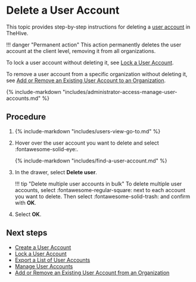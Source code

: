 # Delete a User Account

This topic provides step-by-step instructions for deleting a [user account](about-user-accounts.md) in TheHive.

!!! danger "Permanent action"
    This action permanently deletes the user account at the client level, removing it from all organizations.

To lock a user account without deleting it, see [Lock a User Account](lock-a-user-account.md).

To remove a user account from a specific organization without deleting it, see [Add or Remove an Existing User Account to an Organization](../../../../administration/organizations/add-remove-an-existing-user-account-from-an-organization.md).

{% include-markdown "includes/administrator-access-manage-user-accounts.md" %}

<h2>Procedure</h2>

1. {% include-markdown "includes/users-view-go-to.md" %}

2. Hover over the user account you want to delete and select :fontawesome-solid-eye:.

    {% include-markdown "includes/find-a-user-account.md" %}

3. In the drawer, select **Delete user**.

    !!! tip "Delete multiple user accounts in bulk"
        To delete multiple user accounts, select :fontawesome-regular-square: next to each account you want to delete. Then select :fontawesome-solid-trash: and confirm with **OK**.

4. Select **OK**.

<h2>Next steps</h2>

* [Create a User Account](create-a-user-account.md)
* [Lock a User Account](lock-a-user-account.md)
* [Export a List of User Accounts](export-list-user-accounts.md)
* [Manage User Accounts](manage-user-accounts.md)
* [Add or Remove an Existing User Account from an Organization](../../../../administration/organizations/add-remove-an-existing-user-account-from-an-organization.md)